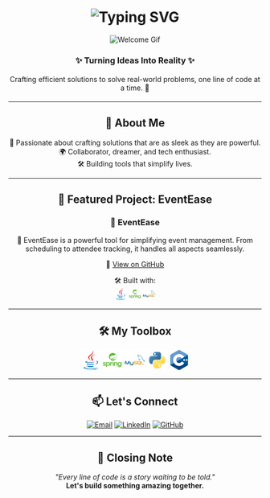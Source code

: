 <h1 align="center">
  <img src="https://readme-typing-svg.herokuapp.com?font=Orbitron&size=40&color=FF5733&center=true&vCenter=true&width=800&height=80&lines=Hi+%F0%9F%91%8B%2C+I'm+Nartya+Naman!;Developer+%7C+Innovator+%7C+Explorer;Building+Digital+Magic+%F0%9F%94%A5" alt="Typing SVG">
</h1>

<div align="center">
  <img src="https://media.giphy.com/media/LmNwrBhejkK9EFP504/giphy.gif" alt="Welcome Gif" width="60%">
</div>

<h3 align="center">✨ Turning Ideas Into Reality ✨</h3>
<h4 align="center" style="font-weight: 400;">Crafting efficient solutions to solve real-world problems, one line of code at a time. 🌟</h4>

---

<h2 align="center">🌟 About Me</h2>
<p align="center">
  🚀 Passionate about crafting solutions that are as sleek as they are powerful.<br>
  🌍 Collaborator, dreamer, and tech enthusiast.<br>
  🛠️ Building tools that simplify lives.
</p>

---

<h2 align="center">🎨 Featured Project: EventEase</h2>
<div align="center">
  <h3>🌟 EventEase</h3>
  <p>🎉 EventEase is a powerful tool for simplifying event management. From scheduling to attendee tracking, it handles all aspects seamlessly.</p>
  <p>🔗 <a href="https://github.com/Nartyanaman/EventEase">View on GitHub</a></p>
  <p>🛠️ Built with:
    <br>
    <img src="https://raw.githubusercontent.com/devicons/devicon/master/icons/java/java-original.svg" alt="Java" width="25" height="25">
    <img src="https://raw.githubusercontent.com/devicons/devicon/master/icons/spring/spring-original-wordmark.svg" alt="Spring Boot" width="25" height="25">
    <img src="https://raw.githubusercontent.com/devicons/devicon/master/icons/mysql/mysql-original-wordmark.svg" alt="MySQL" width="25" height="25">
  </p>
</div>

---

<h2 align="center">🛠️ My Toolbox</h2>
<p align="center">
  <img src="https://raw.githubusercontent.com/devicons/devicon/master/icons/java/java-original.svg" alt="Java" width="40" height="40">
  <img src="https://raw.githubusercontent.com/devicons/devicon/master/icons/spring/spring-original-wordmark.svg" alt="Spring Boot" width="40" height="40">
  <img src="https://raw.githubusercontent.com/devicons/devicon/master/icons/mysql/mysql-original-wordmark.svg" alt="MySQL" width="40" height="40">
  <img src="https://raw.githubusercontent.com/devicons/devicon/master/icons/python/python-original.svg" alt="Python" width="40" height="40">
  <img src="https://raw.githubusercontent.com/devicons/devicon/master/icons/cplusplus/cplusplus-original.svg" alt="C++" width="40" height="40">
</p>

---

<h2 align="center">📫 Let's Connect</h2>
<p align="center">
  <a href="mailto:nartyanaman@gmail.com"><img src="https://img.shields.io/badge/Email-FB542B?style=for-the-badge&logo=gmail&logoColor=white" alt="Email"></a>
  <a href="https://linkedin.com/in/your-linkedin"><img src="https://img.shields.io/badge/LinkedIn-0077B5?style=for-the-badge&logo=linkedin&logoColor=white" alt="LinkedIn"></a>
  <a href="https://github.com/Nartyanaman"><img src="https://img.shields.io/badge/GitHub-333333?style=for-the-badge&logo=github&logoColor=white" alt="GitHub"></a>
</p>

---

<h2 align="center">🚀 Closing Note</h2>
<p align="center">
  <em>"Every line of code is a story waiting to be told."</em><br>
  <strong>Let's build something amazing together.</strong>
</p>
